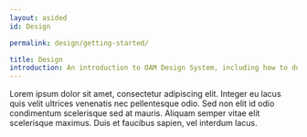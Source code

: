 ```yaml
---
layout: asided
id: Design

permalink: design/getting-started/

title: Design
introduction: An introduction to OAM Design System, including how to download and use it, some basic templates and examples.
---
```


Lorem ipsum dolor sit amet, consectetur adipiscing elit. Integer eu lacus quis velit ultrices venenatis nec pellentesque odio. Sed non elit id odio condimentum scelerisque sed at mauris. Aliquam semper vitae elit scelerisque maximus. Duis et faucibus sapien, vel interdum lacus.